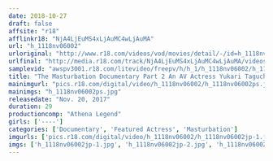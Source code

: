 ```yaml
---
date: 2018-10-27
draft: false
affsite: "r18"
afflinkr18: "NjA4LjEuMS4xLjAuMC4wLjAuMA"
url: "h_1118nv06002"
urloriginal: "http://www.r18.com/videos/vod/movies/detail/-/id=h_1118nv06002"
urlfinal: "http://media.r18.com/track/NjA4LjEuMS4xLjAuMC4wLjAuMA/videos/vod/movies/detail/-/id=h_1118nv06002"
samplevid: "awspv3001.r18.com/litevideo/freepv/h/h_1/h_1118nv06002/h_1118nv06002_dmb_s.mp4"
title: "The Masturbation Documentary Part 2 An AV Actress Yukari Taguchi"
mainimgurl: "pics.r18.com/digital/video/h_1118nv06002/h_1118nv06002ps.jpg"
mainimgs: "h_1118nv06002ps.jpg"
releasedate: "Nov. 20, 2017"
duration: 29
productioncomp: "Athena Legend"
girls: ['----']
categories: ['Documentary', 'Featured Actress', 'Masturbation']
imgurls: ['pics.r18.com/digital/video/h_1118nv06002/h_1118nv06002jp-1.jpg', 'pics.r18.com/digital/video/h_1118nv06002/h_1118nv06002jp-2.jpg', 'pics.r18.com/digital/video/h_1118nv06002/h_1118nv06002jp-3.jpg', 'pics.r18.com/digital/video/h_1118nv06002/h_1118nv06002jp-4.jpg', 'pics.r18.com/digital/video/h_1118nv06002/h_1118nv06002jp-5.jpg', 'pics.r18.com/digital/video/h_1118nv06002/h_1118nv06002jp-6.jpg', 'pics.r18.com/digital/video/h_1118nv06002/h_1118nv06002jp-7.jpg', 'pics.r18.com/digital/video/h_1118nv06002/h_1118nv06002jp-8.jpg', 'pics.r18.com/digital/video/h_1118nv06002/h_1118nv06002jp-9.jpg', 'pics.r18.com/digital/video/h_1118nv06002/h_1118nv06002jp-10.jpg', 'pics.r18.com/digital/video/h_1118nv06002/h_1118nv06002jp-11.jpg', 'pics.r18.com/digital/video/h_1118nv06002/h_1118nv06002jp-12.jpg', 'pics.r18.com/digital/video/h_1118nv06002/h_1118nv06002jp-13.jpg', 'pics.r18.com/digital/video/h_1118nv06002/h_1118nv06002jp-14.jpg', 'pics.r18.com/digital/video/h_1118nv06002/h_1118nv06002jp-15.jpg', 'pics.r18.com/digital/video/h_1118nv06002/h_1118nv06002jp-16.jpg', 'pics.r18.com/digital/video/h_1118nv06002/h_1118nv06002jp-17.jpg', 'pics.r18.com/digital/video/h_1118nv06002/h_1118nv06002jp-18.jpg', 'pics.r18.com/digital/video/h_1118nv06002/h_1118nv06002jp-19.jpg', 'pics.r18.com/digital/video/h_1118nv06002/h_1118nv06002jp-20.jpg']
imgs: ['h_1118nv06002jp-1.jpg', 'h_1118nv06002jp-2.jpg', 'h_1118nv06002jp-3.jpg', 'h_1118nv06002jp-4.jpg', 'h_1118nv06002jp-5.jpg', 'h_1118nv06002jp-6.jpg', 'h_1118nv06002jp-7.jpg', 'h_1118nv06002jp-8.jpg', 'h_1118nv06002jp-9.jpg', 'h_1118nv06002jp-10.jpg', 'h_1118nv06002jp-11.jpg', 'h_1118nv06002jp-12.jpg', 'h_1118nv06002jp-13.jpg', 'h_1118nv06002jp-14.jpg', 'h_1118nv06002jp-15.jpg', 'h_1118nv06002jp-16.jpg', 'h_1118nv06002jp-17.jpg', 'h_1118nv06002jp-18.jpg', 'h_1118nv06002jp-19.jpg', 'h_1118nv06002jp-20.jpg']
---
```

